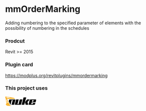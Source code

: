 # mmOrderMarking
Adding numbering to the specified parameter of elements with the possibility of numbering in the schedules
### Prodcut ###
Revit >= 2015
### Plugin card ###
https://modplus.org/revitplugins/mmordermarking
### This project uses

[<img align="left" src="https://raw.githubusercontent.com/ModPlus-Software/Documentation/master/Images/nuke-logo-small.png" />](https://nuke.build/)
